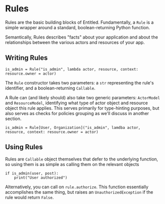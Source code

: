 # Rules


Rules are the basic building blocks of Entitled. Fundamentally, a `Rule` is a 
simple wrapper around a standard, boolean-returning Python function.


Semantically, Rules describes "facts" about your application and about the relationships
between the various actors and resources of your app.

## Writing Rules

```
is_admin = Rule("is_admin", lambda actor, resource, context: resource.owner = actor)
```
 
The `Rule` constructor takes two parameters: a `str` representing the rule's identifier, and a boolean-returning `Callable`.
    
A Rule can (and likely should) also take two generic parameters: `ActorModel` and `ResourceModel`, identifying what type of actor object and resource object this rule applies. This serves primarily for type-hinting purposes, but also serves as checks for policies grouping as we'll discuss in another section.

```
is_admin = Rule[User, Organization]("is_admin", lamdba actor, resource, context: resource.owner = actor)
```

## Using Rules

Rules are `Callable` object themselves that defer to the underlying function, so using them is as simple as calling them on the relevant objects

```
if is_admin(user, post):
    print("User authorized")
```

Alternatively, you can call on `rule.authorize`. This function essentially accomplishes the same thing, but raises an `UnauthorizedException` if the rule would return `False`.



